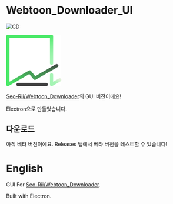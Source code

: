 # Webtoon_Downloader_UI

[![CD](https://github.com/Seo-Rii/Webtoon_Downloader_UI/actions/workflows/CD.yml/badge.svg)](https://github.com/Seo-Rii/Webtoon_Downloader_UI/actions/workflows/CD.yml)

<img alt="logo" src="./logo.png" width="150"> 

[Seo-Rii/Webtoon_Downloader](https://github.com/Seo-Rii/Webtoon_Downloader)의 GUI 버전이에요!

Electron으로 만들었습니다.

## 다운로드
아직 베타 버전이에요.
Releases 탭에서 베타 버전을 테스트할 수 있습니다!

# English
GUI For [Seo-Rii/Webtoon_Downloader](https://github.com/Seo-Rii/Webtoon_Downloader).

Built with Electron.
